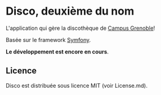 # Disco, deuxième du nom

L'application qui gère la discothèque de [Campus Grenoble](http://campusgrenoble.org)!

Basée sur le framework [Symfony](http://symfony.com/).

**Le développement est encore en cours**.

## Licence

Disco est distribuée sous licence MIT (voir License.md).
